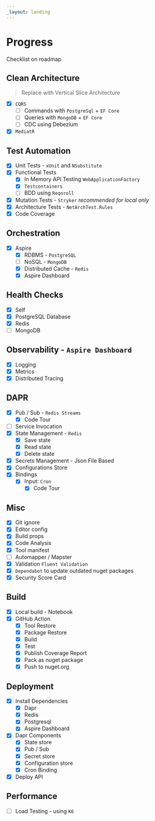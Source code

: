 ```yaml
---
_layout: landing
---
```


# Progress

Checklist on roadmap

## Clean Architecture

> Replace with Vertical Slice Architecture

- [x] `CQRS`
    - [ ] Commands with `PostgreSql` + `EF Core`
    - [ ] Queries with `MongoDB` + `EF Core`
    - [ ] CDC using Debezium
- [x] `MediatR`

## Test Automation

- [x] Unit Tests - `xUnit` and `NSubstitute`
- [x] Functional Tests
    - [x] In Memory API Testing `WebApplicationFactory`
    - [x] `Testcontainers`
    - [ ] BDD using `Reqnroll`
- [x] Mutation Tests - `Stryker` *recommended for local only*
- [x] Architecture Tests - `NetArchTest.Rules`
- [x] Code Coverage

## Orchestration

- [x] Aspire
    - [x] RDBMS - `PostgreSQL`
    - [ ] NoSQL - `MongoDB`
    - [x] Distributed Cache - `Redis`
    - [x] Aspire Dashboard

## Health Checks

- [x] Self
- [x] PostgreSQL Database
- [x] Redis
- [ ] MongoDB

## Observability - `Aspire Dashboard`

- [x] Logging
- [x] Metrics
- [x] Distributed Tracing

## DAPR

- [x] Pub / Sub - `Redis Streams`
    - [x] Code Tour
- [ ] Service Invocation
- [x] State Management - `Redis`
    - [x] Save state
    - [x] Read state
    - [x] Delete state
- [x] Secrets Management - Json File Based
- [x] Configurations Store
- [x] Bindings
    - [x] Input: `Cron`
        - [x] Code Tour

## Misc

- [x] Git ignore
- [x] Editor config
- [x] Build props
- [x] Code Analysis
- [x] Tool manifest
- [ ] Automapper / Mapster
- [x] Validation `Fluent Validation`
- [x] `Dependabot` to update outdated nuget packages
- [x] Security Score Card

## Build

- [x] Local build - Notebook
- [x] GitHub Action
    - [x] Tool Restore
    - [x] Package Restore
    - [x] Build
    - [x] Test
    - [x] Publish Coverage Report
    - [x] Pack as nuget package
    - [x] Push to nuget.org

## Deployment

- [x] Install Dependencies
    - [x] Dapr
    - [x] Redis
    - [x] Postgresql
    - [x] Aspire Dashboard
- [x] Dapr Components
    - [x] State store
    - [x] Pub / Sub
    - [x] Secret store
    - [x] Configuration store
    - [x] Cron Binding
- [x] Deploy API

## Performance

- [ ] Load Testing - using `K6`
